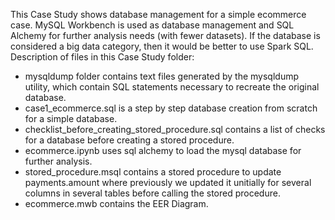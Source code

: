 This Case Study shows database management for a simple ecommerce case. MySQL Workbench is used as database management and SQL Alchemy for further analysis needs (with fewer datasets). If the database is considered a big data category, then it would be better to use Spark SQL.
Description of files in this Case Study folder:
- mysqldump folder contains text files generated by the mysqldump utility, which contain SQL statements necessary to recreate the original database.
- case1_ecommerce.sql is a step by step database creation from scratch for a simple database.
- checklist_before_creating_stored_procedure.sql contains a list of checks for a database before creating a stored procedure.
- ecommerce.ipynb uses sql alchemy to load the mysql database for further analysis.
- stored_procedure.msql contains a stored procedure to update payments.amount where previously we updated it unitially for several columns in several tables before calling the stored procedure.
- ecommerce.mwb contains the EER Diagram.
